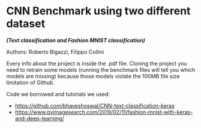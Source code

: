 # CNN Benchmark using two different dataset 
***(Text classification and Fashion MNIST classification)***

Authors: Roberto Bigazzi, Filippo Collini

Every info about the project is inside the .pdf file.
Cloning the project you need to retrain some models (running the benchmark files will tell you which models are missing) because those models violate the 100MB file size limitation of Github.

Code we borrowed and tutorials we used:
* https://github.com/bhaveshoswal/CNN-text-classification-keras
* https://www.pyimagesearch.com/2019/02/11/fashion-mnist-with-keras-and-deep-learning/
